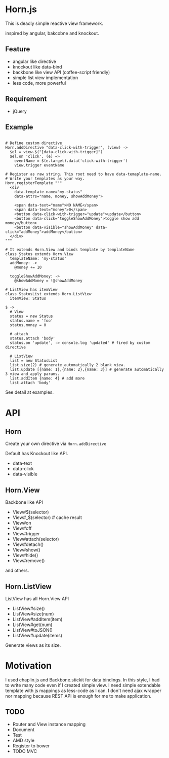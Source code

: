 # Horn.js

This is deadly simple reactive view framework.

inspired by angular, bakcobne and knockout.

## Feature

- angular like directive
- knockout like data-bind
- backbone like view API (coffee-script friendly)
- simple list view implementation
- less code, more powerful

## Requirement

- jQuery

## Example

```coffee-script

# Define custom directive
Horn.addDirective "data-click-with-trigger", (view) ->
  $el = view.$("[data-click-with-trigger]")
  $el.on 'click', (e) =>
    eventName = $(e.target).data('click-with-trigger')
    view.trigger eventName

# Register as raw string. This root need to have data-temaplate-name.
# Write your templates as your way.
Horn.registerTemplate """
  <div
    data-template-name="my-status"
    data-attrs="name, money, showAddMoney">

    <span data-text="name">NO NAME</span>
    <span data-text="money">0</span>
    <button data-click-with-trigger="update">update</button>
    <button data-click="toggleShowAddMoney">toggle show add money</button>
    <button data-visible="showAddMoney" data-click="addMoney">addMoney</button>
  </div>
"""

# It extends Horn.View and binds template by templateName
class Status extends Horn.View
  templateName: 'my-status'
  addMoney: ->
    @money += 10

  toggleShowAddMoney: ->
    @showAddMoney = !@showAddMoney

# ListView has itemView
class StatusList extends Horn.ListView
  itemView: Status

$ ->
  # View
  status = new Status
  status.name = 'foo'
  status.money = 0

  # attach
  status.attach 'body'
  status.on 'update', -> console.log 'updated' # fired by custom directive

  # ListView
  list = new StatusList
  list.size(2) # generate automatically 2 blank view.
  list.update [{name: 1},{name: 2},{name: 3}] # generate automatically 3 view and apply params.
  list.addItem {name: 4} # add more
  list.attach 'body'
```

See detail at examples.

# API

## Horn

Create your own directive via `Horn.addDirective`

Default has Knockout like API.

- data-text
- data-click
- data-visible

## Horn.View

Backbone like API

- View#$(selector)
- View#_$(selector) # cache result
- View#on
- View#off
- View#trigger
- View#attach(selector)
- View#detach()
- View#show()
- View#hide()
- View#remove()

and others.

## Horn.ListView

ListView has all Horn.View API

- ListView#size()
- ListView#size(num)
- ListView#addItem(item)
- ListView#get(num)
- ListView#toJSON()
- ListView#update(items)

Generate views as its size.

# Motivation

I used chaplin.js and Backbone.stickit for data bindings. In this style, I had to write many code even if I created simple view.
I need simple extendable template with js mappings as less-code as I can. I don't need ajax wrapper nor mapping because REST API is enough for me to make application.


## TODO

- Router and View instance mapping
- Document
- Test
- AMD style
- Register to bower
- TODO MVC
